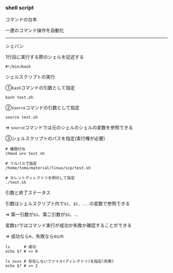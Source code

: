 ### shell script
コマンドの台本

一連のコマンド操作を自動化

---

シェバン

1行目に実行する際のシェルを記述する
```
#!/bin/bash
```

シェルスクリプトの実行

①`bash`コマンドの引数として指定
```
bash test.sh
```
②`source`コマンドの引数として指定
```
source test.sh
```
=> `source`コマンドでは元のシェルのシェルの変数を参照できる

③シェルスクリプトのパスを指定(実行権が必要)
```
# 権限付与
chmod u+x test.sh

# フルパスで指定
/home/tomo/material/linux/scp/test.sh

# カレントディレクトリを明示して指定
./test.sh

```

引数と終了ステータス

引数はシェルスクリプト内で`$1, $2, ...`の変数で参照できる

=> 第一引数が`$1`、第二引数が`$2`、...

変数`$?`ではコマンド実行が成功か失敗か確認することができる

=> 成功なら`0`、失敗なら`0以外`
```
ls      # 成功
echo $? # => 0

ls xxxx # 存在しないファイル(ディレクトリ)を指定(失敗)
echo $? # => 2
```

